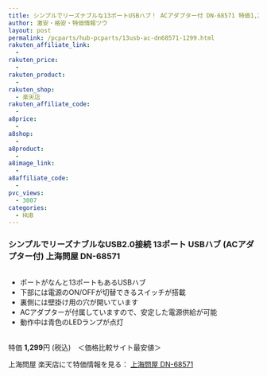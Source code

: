 ```yaml
---
title: シンプルでリーズナブルな13ポートUSBハブ！ ACアダプター付 DN-68571 特価1,299円！
author: 激安・格安・特価情報ツウ
layout: post
permalink: /pcparts/hub-pcparts/13usb-ac-dn68571-1299.html
rakuten_affiliate_link:
  - 
rakuten_price:
  - 
rakuten_product:
  - 
rakuten_shop:
  - 楽天店
rakuten_affiliate_code:
  - 
a8price:
  - 
a8shop:
  - 
a8product:
  - 
a8image_link:
  - 
a8affiliate_code:
  - 
pvc_views:
  - 3007
categories:
  - HUB
---
```

### シンプルでリーズナブルなUSB2.0接続 13ポート USBハブ (ACアダプター付) 上海問屋 DN-68571

<div class="img-bg2 img_L">
  <a href="http://hb.afl.rakuten.co.jp/hgc/032ab3e9.5b793415.039e5bec.4fa1c071/?pc=http%3a%2f%2fitem.rakuten.co.jp%2fdonya%2f68571%2f%3fscid%3daf_link_img&m=http%3a%2f%2fm.rakuten.co.jp%2fdonya%2fi%2f10924609%2f" target="_blank"><img src="http://hbb.afl.rakuten.co.jp/hgb/?pc=http%3a%2f%2fthumbnail.image.rakuten.co.jp%2f%400_mall%2fdonya%2fcabinet%2fitem14%2f68571-0.jpg%3f_ex%3d128x128&m=http%3a%2f%2fthumbnail.image.rakuten.co.jp%2f%400_mall%2fdonya%2fcabinet%2fitem14%2f68571-0.jpg" border="0" title="" alt="" /></a>
</div>

<!--more-->

  * ポートがなんと13ポートもあるUSBハブ
  * 下部には電源のON/OFFが切替できるスイッチが搭載
  * 裏側には壁掛け用の穴が開いています
  * ACアダプターが付属していますので、安定した電源供給が可能
  * 動作中は青色のLEDランプが点灯

<br clear="all" />特価 <span class="tokka-price"><strong>1,299</strong></span>円 (税込)　＜価格比較サイト最安値＞

上海問屋 楽天店にて特価情報を見る： <a href="http://hb.afl.rakuten.co.jp/hgc/032ab3e9.5b793415.039e5bec.4fa1c071/?pc=http%3a%2f%2fitem.rakuten.co.jp%2fdonya%2f68571%2f%3fscid%3daf_link_img&m=http%3a%2f%2fm.rakuten.co.jp%2fdonya%2fi%2f10924609%2f" target="_blank"><span class="fs150p">上海問屋 DN-68571</span></a>